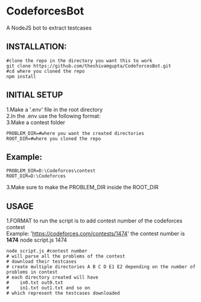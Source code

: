 # CodeforcesBot
A NodeJS bot to extract testcases

## INSTALLATION: ##
```
#clone the repo in the directory you want this to work
git clone https://github.com/theshivamgupta/CodeforcesBot.git
#cd where you cloned the repo
npm install
```

## INITIAL SETUP ##
1.Make a '.env' file in the root directory  <br />
2.In the .env use the following format: <br/>
3.Make a contest folder
```
PROBLEM_DIR=#where you want the created directories
ROOT_DIR=#where you cloned the repo
```
## Example: ##
```
PROBLEM_DIR=D:\Codeforces\contest
ROOT_DIR=D:\Codeforces
```
3.Make sure to make the PROBLEM_DIR inside the ROOT_DIR


## USAGE ##
1.FORMAT to run the script is to add contest number of the codeforces contest <br/>
Example: 'https://codeforces.com/contests/1474' the contest number is **1474**
node script.js 1474
```
node script.js #contest number
# will parse all the problems of the contest
# download their testcases
# create multiple directories A B C D E1 E2 depending on the number of problems in contest
# each directory created will have 
#    in0.txt out0.txt 
#    in1.txt out1.txt and so on 
# which represent the testcases downloaded
```


